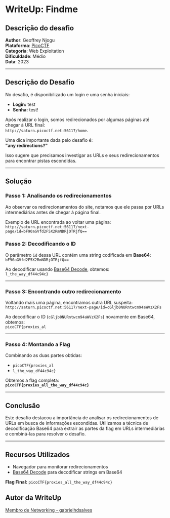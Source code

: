 # WriteUp: Findme


## Descrição do desafio
**Author**: Geoffrey Njogu \
**Plataforma**: [PicoCTF](https://play.picoctf.org/practice/challenge/349?category=1&difficulty=2&page=1) \
**Categoria**: Web Exploitation \
**Dificuldade**: Médio \
**Data**: 2023 

---

## Descrição do Desafio

No desafio, é disponibilizado um login e uma senha iniciais:  
- **Login:** test  
- **Senha:** test!  

Após realizar o login, somos redirecionados por algumas páginas até chegar à URL final:  
`http://saturn.picoctf.net:56117/home`.

Uma dica importante dada pelo desafio é:  
**"any redirections?"**

Isso sugere que precisamos investigar as URLs e seus redirecionamentos para encontrar pistas escondidas.

---

## Solução

### Passo 1: Analisando os redirecionamentos

Ao observar os redirecionamentos do site, notamos que ele passa por URLs intermediárias antes de chegar à página final.

Exemplo de URL encontrada ao voltar uma página:  
`http://saturn.picoctf.net:56117/next-page/id=bF90aGVfd2F5X2RmNDRjOTRjfQ==`

### Passo 2: Decodificando o ID

O parâmetro `id` dessa URL contém uma string codificada em **Base64**:  
`bF90aGVfd2F5X2RmNDRjOTRjfQ==`

Ao decodificar usando [Base64 Decode](https://www.base64decode.org/), obtemos:  
`l_the_way_df44c94c}`

---

### Passo 3: Encontrando outro redirecionamento

Voltando mais uma página, encontramos outra URL suspeita:  
`http://saturn.picoctf.net:56117/next-page/id=cGljb0NURntwcm94aWVzX2Fs`

Ao decodificar o ID (`cGljb0NURntwcm94aWVzX2Fs`) novamente em Base64, obtemos:  
`picoCTF{proxies_al`

---

### Passo 4: Montando a Flag

Combinando as duas partes obtidas:  
- `picoCTF{proxies_al`  
- `l_the_way_df44c94c}`  

Obtemos a flag completa:  
**`picoCTF{proxies_all_the_way_df44c94c}`**

---

## Conclusão

Este desafio destacou a importância de analisar os redirecionamentos de URLs em busca de informações escondidas. Utilizamos a técnica de decodificação Base64 para extrair as partes da flag em URLs intermediárias e combiná-las para resolver o desafio.

---

## Recursos Utilizados

- Navegador para monitorar redirecionamentos
- [Base64 Decode](https://www.base64decode.org/) para decodificar strings em Base64

**Flag Final:** `picoCTF{proxies_all_the_way_df44c94c}`

## Autor da WriteUp
[Membro de Networking - gabrielhdsalves](https://github.com/gabrielhdsalves)